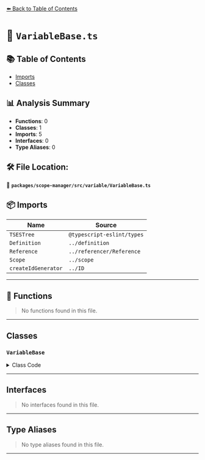 [⬅️ Back to Table of Contents](../../../../index.md)

# 📄 `VariableBase.ts`

## 📚 Table of Contents

- [Imports](#imports)
- [Classes](#classes)

## 📊 Analysis Summary

- **Functions**: 0
- **Classes**: 1
- **Imports**: 5
- **Interfaces**: 0
- **Type Aliases**: 0

## 🛠️ File Location:
📂 **`packages/scope-manager/src/variable/VariableBase.ts`**

## 📦 Imports

| Name | Source |
|------|--------|
| `TSESTree` | `@typescript-eslint/types` |
| `Definition` | `../definition` |
| `Reference` | `../referencer/Reference` |
| `Scope` | `../scope` |
| `createIdGenerator` | `../ID` |


---

## 🔧 Functions

> No functions found in this file.


---

## Classes

### `VariableBase`

<details><summary>Class Code</summary>

```ts
export class VariableBase {
  /**
   * A unique ID for this instance - primarily used to help debugging and testing
   */
  public readonly $id: number = generator();

  /**
   * The array of the definitions of this variable.
   * @public
   */
  public readonly defs: Definition[] = [];
  /**
   * True if the variable is considered used for the purposes of `no-unused-vars`, false otherwise.
   * @public
   */
  public eslintUsed = false;
  /**
   * The array of `Identifier` nodes which define this variable.
   * If this variable is redeclared, this array includes two or more nodes.
   * @public
   */
  public readonly identifiers: TSESTree.Identifier[] = [];
  /**
   * The variable name, as given in the source code.
   * @public
   */
  public readonly name: string;
  /**
   * List of {@link Reference} of this variable (excluding parameter entries)  in its defining scope and all nested scopes.
   * For defining occurrences only see {@link Variable#defs}.
   * @public
   */
  public readonly references: Reference[] = [];
  /**
   * Reference to the enclosing Scope.
   */
  public readonly scope: Scope;

  constructor(name: string, scope: Scope) {
    this.name = name;
    this.scope = scope;
  }
}
```
</details>


---

## Interfaces

> No interfaces found in this file.


---

## Type Aliases

> No type aliases found in this file.


---